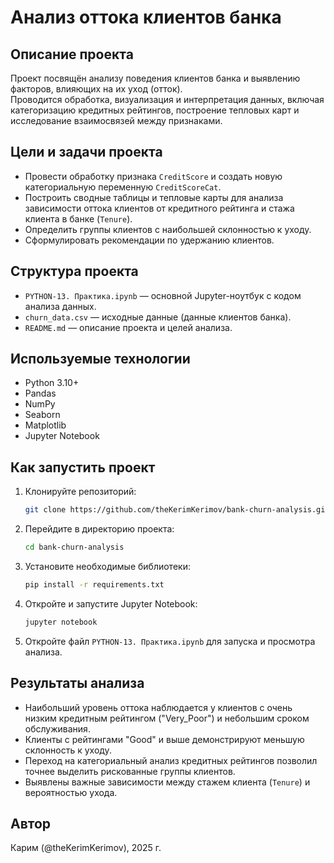 # Анализ оттока клиентов банка

## Описание проекта

Проект посвящён анализу поведения клиентов банка и выявлению факторов, влияющих на их уход (отток).  
Проводится обработка, визуализация и интерпретация данных, включая категоризацию кредитных рейтингов, построение тепловых карт и исследование взаимосвязей между признаками.

## Цели и задачи проекта

- Провести обработку признака `CreditScore` и создать новую категориальную переменную `CreditScoreCat`.
- Построить сводные таблицы и тепловые карты для анализа зависимости оттока клиентов от кредитного рейтинга и стажа клиента в банке (`Tenure`).
- Определить группы клиентов с наибольшей склонностью к уходу.
- Сформулировать рекомендации по удержанию клиентов.

## Структура проекта

- `PYTHON-13. Практика.ipynb` — основной Jupyter-ноутбук с кодом анализа данных.
- `churn_data.csv` — исходные данные (данные клиентов банка).
- `README.md` — описание проекта и целей анализа.

## Используемые технологии

- Python 3.10+
- Pandas
- NumPy
- Seaborn
- Matplotlib
- Jupyter Notebook

## Как запустить проект

1. Клонируйте репозиторий:
    ```bash
    git clone https://github.com/theKerimKerimov/bank-churn-analysis.git
    ```
2. Перейдите в директорию проекта:
    ```bash
    cd bank-churn-analysis
    ```
3. Установите необходимые библиотеки:
    ```bash
    pip install -r requirements.txt
    ```
4. Откройте и запустите Jupyter Notebook:
    ```bash
    jupyter notebook
    ```
5. Откройте файл `PYTHON-13. Практика.ipynb` для запуска и просмотра анализа.

## Результаты анализа

- Наибольший уровень оттока наблюдается у клиентов с очень низким кредитным рейтингом ("Very_Poor") и небольшим сроком обслуживания.
- Клиенты с рейтингами "Good" и выше демонстрируют меньшую склонность к уходу.
- Переход на категориальный анализ кредитных рейтингов позволил точнее выделить рискованные группы клиентов.
- Выявлены важные зависимости между стажем клиента (`Tenure`) и вероятностью ухода.

## Автор

Карим (@theKerimKerimov), 2025 г.
